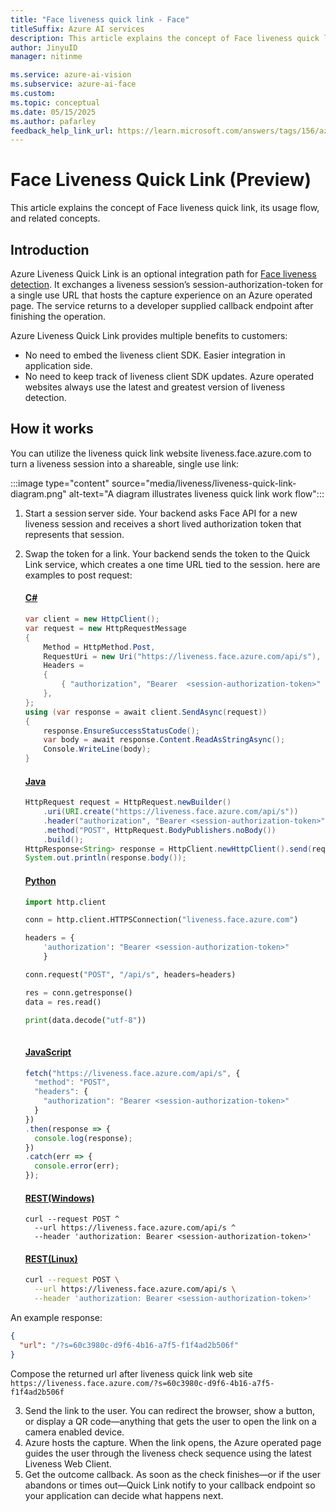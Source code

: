 ```yaml
---
title: "Face liveness quick link - Face"
titleSuffix: Azure AI services
description: This article explains the concept of Face liveness quick link, its usage flow, and related concepts. 
author: JinyuID
manager: nitinme

ms.service: azure-ai-vision
ms.subservice: azure-ai-face
ms.custom:
ms.topic: conceptual
ms.date: 05/15/2025
ms.author: pafarley
feedback_help_link_url: https://learn.microsoft.com/answers/tags/156/azure-face
---
```


# Face Liveness Quick Link (Preview)

This article explains the concept of Face liveness quick link, its usage flow, and related concepts.

## Introduction

Azure Liveness Quick Link is an optional integration path for [Face liveness detection](concept-face-liveness-detection.md). It exchanges a liveness session’s session-authorization-token for a single use URL that hosts the capture experience on an Azure operated page. The service returns to a developer supplied callback endpoint after finishing the operation. 

Azure Liveness Quick Link provides multiple benefits to customers: 
- No need to embed the liveness client SDK. Easier integration in application side.
- No need to keep track of liveness client SDK updates. Azure operated websites always use the latest and greatest version of liveness detection.

## How it works

You can utilize the liveness quick link website liveness.face.azure.com to turn a liveness session into a shareable, single use link:

:::image type="content" source="media/liveness/liveness-quick-link-diagram.png" alt-text="A diagram illustrates liveness quick link work flow":::

1.	Start a session server side. Your backend asks Face API for a new liveness session and receives a short lived authorization token that represents that session.
2.	Swap the token for a link. Your backend sends the token to the Quick Link service, which creates a one time URL tied to the session. here are examples to post request:

    #### [C#](#tab/csharp)
    ```csharp
    var client = new HttpClient();
    var request = new HttpRequestMessage
    {
        Method = HttpMethod.Post,
        RequestUri = new Uri("https://liveness.face.azure.com/api/s"),
        Headers =
        {
            { "authorization", "Bearer  <session-authorization-token>" },
        },
    };
    using (var response = await client.SendAsync(request))
    {
        response.EnsureSuccessStatusCode();
        var body = await response.Content.ReadAsStringAsync();
        Console.WriteLine(body);
    }
    ```

    #### [Java](#tab/java)
    ```java
    HttpRequest request = HttpRequest.newBuilder()
        .uri(URI.create("https://liveness.face.azure.com/api/s"))
        .header("authorization", "Bearer <session-authorization-token>")
        .method("POST", HttpRequest.BodyPublishers.noBody())
        .build();
    HttpResponse<String> response = HttpClient.newHttpClient().send(request, HttpResponse.BodyHandlers.ofString());
    System.out.println(response.body());
    ```
    
    #### [Python](#tab/python)
    ```python
    import http.client
    
    conn = http.client.HTTPSConnection("liveness.face.azure.com")
    
    headers = {
        'authorization': "Bearer <session-authorization-token>"
        }
    
    conn.request("POST", "/api/s", headers=headers)
    
    res = conn.getresponse()
    data = res.read()
    
    print(data.decode("utf-8"))
        
    ```
    
    #### [JavaScript](#tab/javascript)
    ```javascript
    fetch("https://liveness.face.azure.com/api/s", {
      "method": "POST",
      "headers": {
        "authorization": "Bearer <session-authorization-token>"
      }
    })
    .then(response => {
      console.log(response);
    })
    .catch(err => {
      console.error(err);
    });
    ```

    #### [REST(Windows)](#tab/cmd)
    ```console
    curl --request POST ^
      --url https://liveness.face.azure.com/api/s ^
      --header 'authorization: Bearer <session-authorization-token>'
    ```
    
    #### [REST(Linux)](#tab/bash)
    ```bash
    curl --request POST \
      --url https://liveness.face.azure.com/api/s \
      --header 'authorization: Bearer <session-authorization-token>'
    ```    

An example response:
```json
{
  "url": "/?s=60c3980c-d9f6-4b16-a7f5-f1f4ad2b506f"
}
```
Compose the returned url after liveness quick link web site `https://liveness.face.azure.com/?s=60c3980c-d9f6-4b16-a7f5-f1f4ad2b506f`

3.	Send the link to the user. You can redirect the browser, show a button, or display a QR code—anything that gets the user to open the link on a camera enabled device.
4.	Azure hosts the capture. When the link opens, the Azure operated page guides the user through the liveness check sequence using the latest Liveness Web Client.
5.	Get the outcome callback. As soon as the check finishes—or if the user abandons or times out—Quick Link notify to your callback endpoint so your application can decide what happens next.
